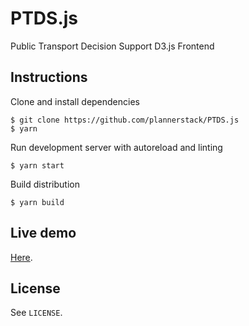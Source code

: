 # PTDS.js
Public Transport Decision Support D3.js Frontend

## Instructions
Clone and install dependencies

    $ git clone https://github.com/plannerstack/PTDS.js
    $ yarn

Run development server with autoreload and linting

    $ yarn start

Build distribution

    $ yarn build

## Live demo
[Here](https://plannerstack.github.io/PTDS.js/).

## License
See `LICENSE`.
